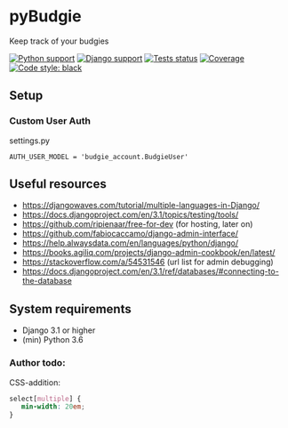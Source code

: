 # pyBudgie
Keep track of your budgies

[![Python support](https://img.shields.io/badge/python-3.6+-blue.svg)](https://devguide.python.org/#status-of-python-branches)
[![Django support](https://img.shields.io/badge/django-3.1+-brightgreen.svg)](https://djangoproject.com)
[![Tests status](https://github.com/jeroenpeters1986/pyBudgie/actions/workflows/ci.yml/badge.svg)](https://github.com/jeroenpeters1986/pyBudgie/actions)
[![Coverage](https://jeroenpeters1986.github.io/pyBudgie/badges/coverage.svg)](https://github.com/jeroenpeters1986/pyBudgie/actions)
[![Code style: black](https://img.shields.io/badge/code%20style-black-000000.svg)](https://github.com/python/black)

## Setup 
### Custom User Auth
settings.py
```
AUTH_USER_MODEL = 'budgie_account.BudgieUser'
```

## Useful resources
 * https://djangowaves.com/tutorial/multiple-languages-in-Django/
 * https://docs.djangoproject.com/en/3.1/topics/testing/tools/
 * https://github.com/ripienaar/free-for-dev (for hosting, later on)
 * https://github.com/fabiocaccamo/django-admin-interface/
 * https://help.alwaysdata.com/en/languages/python/django/
 * https://books.agiliq.com/projects/django-admin-cookbook/en/latest/
 * https://stackoverflow.com/a/54531546 (url list for admin debugging)
 * https://docs.djangoproject.com/en/3.1/ref/databases/#connecting-to-the-database

## System requirements
 * Django 3.1 or higher
 * (min) Python 3.6

### Author todo:
CSS-addition:
```css
select[multiple] {
   min-width: 20em;
}
```